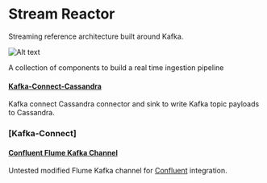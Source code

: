 # Stream Reactor
Streaming reference architecture built around Kafka. 

![Alt text](https://datamountaineer.files.wordpress.com/2016/01/stream-reactor-1.jpg?w=1320)

A collection of components to build a real time ingestion pipeline

#### [Kafka-Connect-Cassandra](kafka-connect-cassandra/README.md)

Kafka connect Cassandra connector and sink to write Kafka topic payloads to Cassandra.

###  [Kafka-Connect]

#### [Confluent Flume Kafka Channel](flume-ng/README.md)

Untested modified Flume Kafka channel for [Confluent](www.confluent.io) integration.
